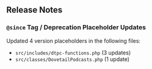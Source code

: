 ## Release Notes



### `@since` Tag / Deprecation Placeholder Updates

Updated 4 version placeholders in the following files:

* `src/includes/dtpc-functions.php` (3 updates)
* `src/classes/DovetailPodcasts.php` (1 update)
